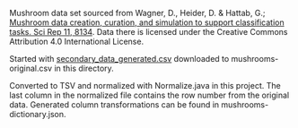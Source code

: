 Mushroom data set sourced from Wagner, D., Heider, D. & Hattab, G.; 
[Mushroom data creation, curation, and simulation to support classification tasks. Sci Rep 11, 8134](https://doi.org/10.1038/s41598-021-87602-3). Data there is licensed under the Creative Commons Attribution 4.0 International License.

Started with [secondary_data_generated.csv](https://mushroom.mathematik.uni-marburg.de/files/SecondaryData/) downloaded to mushrooms-original.csv in this directory. 

Converted to TSV and normalized with Normalize.java in this project. The last column in the normalized file contains the row number from the original data. Generated column transformations can be found in mushrooms-dictionary.json.


